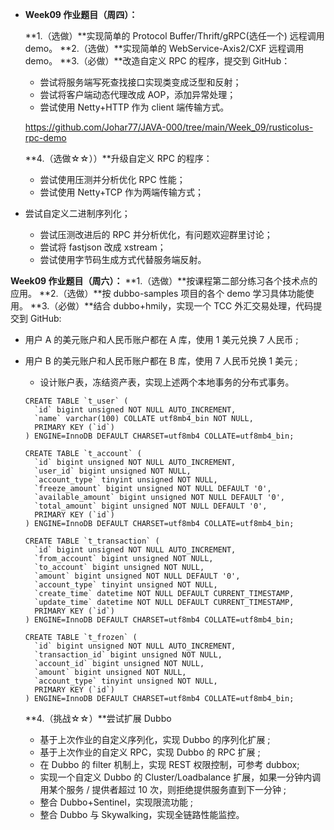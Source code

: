 - **Week09 作业题目（周四）：**

  **1.（选做）**实现简单的 Protocol Buffer/Thrift/gRPC(选任一个) 远程调用 demo。
  **2.（选做）**实现简单的 WebService-Axis2/CXF 远程调用 demo。
  **3.（必做）**改造自定义 RPC 的程序，提交到 GitHub：

  - 尝试将服务端写死查找接口实现类变成泛型和反射；
  - 尝试将客户端动态代理改成 AOP，添加异常处理；
  - 尝试使用 Netty+HTTP 作为 client 端传输方式。

  

  https://github.com/Johar77/JAVA-000/tree/main/Week_09/rusticolus-rpc-demo
  
  **4.（选做☆☆））**升级自定义 RPC 的程序：
  
  - 尝试使用压测并分析优化 RPC 性能；
  - 尝试使用 Netty+TCP 作为两端传输方式；
- 尝试自定义二进制序列化；
  - 尝试压测改进后的 RPC 并分析优化，有问题欢迎群里讨论；
  - 尝试将 fastjson 改成 xstream；
  - 尝试使用字节码生成方式代替服务端反射。
  
**Week09 作业题目（周六）：**
  **1.（选做）**按课程第二部分练习各个技术点的应用。
  **2.（选做）**按 dubbo-samples 项目的各个 demo 学习具体功能使用。
  **3.（必做）**结合 dubbo+hmily，实现一个 TCC 外汇交易处理，代码提交到 GitHub:

  - 用户 A 的美元账户和人民币账户都在 A 库，使用 1 美元兑换 7 人民币 ;
- 用户 B 的美元账户和人民币账户都在 B 库，使用 7 人民币兑换 1 美元 ;
  - 设计账户表，冻结资产表，实现上述两个本地事务的分布式事务。
  
  
  
  ```mysql
  CREATE TABLE `t_user` (
    `id` bigint unsigned NOT NULL AUTO_INCREMENT,
    `name` varchar(100) COLLATE utf8mb4_bin NOT NULL,
    PRIMARY KEY (`id`)
  ) ENGINE=InnoDB DEFAULT CHARSET=utf8mb4 COLLATE=utf8mb4_bin;
  ```
  
  ```mysql
  CREATE TABLE `t_account` (
    `id` bigint unsigned NOT NULL AUTO_INCREMENT,
    `user_id` bigint unsigned NOT NULL,
    `account_type` tinyint unsigned NOT NULL,
    `freeze_amount` bigint unsigned NOT NULL DEFAULT '0',
    `available_amount` bigint unsigned NOT NULL DEFAULT '0',
    `total_amount` bigint unsigned NOT NULL DEFAULT '0',
    PRIMARY KEY (`id`)
  ) ENGINE=InnoDB DEFAULT CHARSET=utf8mb4 COLLATE=utf8mb4_bin;
  ```
  
  ```mysql
  CREATE TABLE `t_transaction` (
    `id` bigint unsigned NOT NULL AUTO_INCREMENT,
    `from_account` bigint unsigned NOT NULL,
    `to_account` bigint unsigned NOT NULL,
    `amount` bigint unsigned NOT NULL DEFAULT '0',
    `account_type` tinyint unsigned NOT NULL,
    `create_time` datetime NOT NULL DEFAULT CURRENT_TIMESTAMP,
    `update_time` datetime NOT NULL DEFAULT CURRENT_TIMESTAMP,
    PRIMARY KEY (`id`)
  ) ENGINE=InnoDB DEFAULT CHARSET=utf8mb4 COLLATE=utf8mb4_bin;
  ```
  
  ```mysql
  CREATE TABLE `t_frozen` (
    `id` bigint unsigned NOT NULL AUTO_INCREMENT,
    `transaction_id` bigint unsigned NOT NULL,
    `account_id` bigint unsigned NOT NULL,
    `amount` bigint unsigned NOT NULL,
    `account_type` tinyint unsigned NOT NULL,
    PRIMARY KEY (`id`)
  ) ENGINE=InnoDB DEFAULT CHARSET=utf8mb4 COLLATE=utf8mb4_bin;
  ```
  
  
  
  **4.（挑战☆☆）**尝试扩展 Dubbo
  
  - 基于上次作业的自定义序列化，实现 Dubbo 的序列化扩展 ;
  - 基于上次作业的自定义 RPC，实现 Dubbo 的 RPC 扩展 ;
  - 在 Dubbo 的 filter 机制上，实现 REST 权限控制，可参考 dubbox;
  - 实现一个自定义 Dubbo 的 Cluster/Loadbalance 扩展，如果一分钟内调用某个服务 / 提供者超过 10 次，则拒绝提供服务直到下一分钟 ;
  - 整合 Dubbo+Sentinel，实现限流功能 ;
  - 整合 Dubbo 与 Skywalking，实现全链路性能监控。